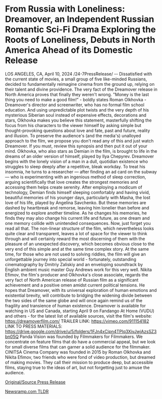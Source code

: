 # From Russia with Loneliness: Dreamover, an Independent Russian Romantic Sci-Fi Drama Exploring the Roots of Loneliness, Debuts in North America Ahead of its Domestic Release

LOS ANGELES, CA, April 10, 2024 /24-7PressRelease/ -- Dissatisfied with the current state of movies, a small group of five like-minded Russians, decided to fundamentally reimagine cinema from the ground up, relying on their talent and divine providence. The very fact of the Dreamover release in North America proves that finally they weren't wrong.  "Money is the last thing you need to make a good film!" - boldly states Roman Olkhovka - Dreamover's director and screenwriter, who has no formal film school education. And using unpredictable plot twists and the very depth of his mysterious Siberian soul instead of expensive effects, decorations and stars, Olkhovka makes you believe this statement, masterfully shifting the focus from his characters to the viewer himself by asking simple but thought-provoking questions about love and fate, past and future, reality and illusion.  To preserve the audience's (and the media's) unalloyed approach to the film, we propose you don't read any of this and just watch Dreamover. If you must, review this synopsis and then put it out of your mind. Olkhovka, who also stars as Demian in the film, is brought to life in the dreams of an older version of himself, played by Ilya Chepyrev. Dreamover begins with the lonely vision of a man in a dull, quotidian existence who struggles to sleep deeply after a repetitive, bleak workday. To treat his insomnia, he turns to a researcher — after finding an ad card on the subway — who is experimenting with an ingenious method of sleep correction, arguing scientifically that love creates the strongest memories and accessing them helps create serenity. After employing a modicum of technology, Demian finds himself sleeping comfortably and having vivid, beautiful memories of his younger days, particularly with Masha, the lost love of his life, played by Angelina Savchenko. But these memories are dashed by heartbreak and remorse, leaving him lonelier than before and energized to explore another timeline. As he changes his memories, he finds they may also change his current life and future, as one dream and one memory collide with unintended consequences. Now, just forget you read all that.  The non-linear structure of the film, which nevertheless looks quite clear and transparent, leaves a lot of space for the viewer to think through and will certainly reward the most discerning of them with the pleasure of an unexpected discovery, which becomes obvious close to the very end of this simple and at the same time complex story. At the same time, for those who are not used to solving riddles, the film will give an unforgettable journey into special world - fortunately, outstanding cinematography by Dmitriy Zaliskiy and an enveloping soundtrack by English ambient music master Guy Andrews work for this very well.  Nikita Efimov, the film's producer and Olkhovka's close associate, regards the very fact of North American release of Russian film as a significant achievement and a positive omen amidst current political tensions. He hopes that Dreamover, with its universal exploration of human emotions and existential brevity, will contribute to bridging the widening divide between the two sides of the same globe and will once again remind us of the fragility and transience of human existence.  Dreamover is available for watching in US and Canada, starting April 9 on Fandango At Home (VUDU) and others - for the latest list of available sources, visit the film's website: https://dreamoverfilm.com/  TRAILER LINK: https://vimeo.com/911154182 LINK TO PRESS MATERIALS: https://drive.google.com/drive/u/5/folders/1FJn4xCipn4TPlq3XivJwjAzsSZ3bn05Q  Panda Vision was founded by Filmmakers for Filmmakers. We concentrate on feature films that do have a commercial appeal, but we look for small diverse films that can garner a solid audience for the filmmaker.  CINITSA Cinema Company was founded in 2015 by Roman Olkhovka and Nikita Efimov, two friends who were fond of video production, but dreamed of making movies. They call their mission to produce deep, but accessible films, staying true to the ideas of art, but not forgetting just to amuse the audience. 

[Original/Source Press Release](https://www.24-7pressrelease.com/press-release/509919/from-russia-with-loneliness-dreamover-an-independent-russian-romantic-sci-fi-drama-exploring-the-roots-of-loneliness-debuts-in-north-america-ahead-of-its-domestic-release) 

[Newsramp.com TLDR](https://newsramp.com/None) 